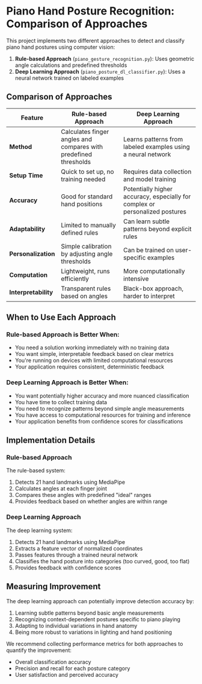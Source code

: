 # Piano Hand Posture Recognition: Comparison of Approaches

This project implements two different approaches to detect and classify piano hand postures using computer vision:

1. **Rule-based Approach** (`piano_gesture_recognition.py`): Uses geometric angle calculations and predefined thresholds
2. **Deep Learning Approach** (`piano_posture_dl_classifier.py`): Uses a neural network trained on labeled examples

## Comparison of Approaches

| Feature | Rule-based Approach | Deep Learning Approach |
|---------|--------------------|-----------------------|
| **Method** | Calculates finger angles and compares with predefined thresholds | Learns patterns from labeled examples using a neural network |
| **Setup Time** | Quick to set up, no training needed | Requires data collection and model training |
| **Accuracy** | Good for standard hand positions | Potentially higher accuracy, especially for complex or personalized postures |
| **Adaptability** | Limited to manually defined rules | Can learn subtle patterns beyond explicit rules |
| **Personalization** | Simple calibration by adjusting angle thresholds | Can be trained on user-specific examples |
| **Computation** | Lightweight, runs efficiently | More computationally intensive |
| **Interpretability** | Transparent rules based on angles | Black-box approach, harder to interpret |

## When to Use Each Approach

### Rule-based Approach is Better When:
- You need a solution working immediately with no training data
- You want simple, interpretable feedback based on clear metrics
- You're running on devices with limited computational resources
- Your application requires consistent, deterministic feedback

### Deep Learning Approach is Better When:
- You want potentially higher accuracy and more nuanced classification
- You have time to collect training data
- You need to recognize patterns beyond simple angle measurements
- You have access to computational resources for training and inference
- Your application benefits from confidence scores for classifications

## Implementation Details

### Rule-based Approach
The rule-based system:
1. Detects 21 hand landmarks using MediaPipe
2. Calculates angles at each finger joint
3. Compares these angles with predefined "ideal" ranges
4. Provides feedback based on whether angles are within range

### Deep Learning Approach
The deep learning system:
1. Detects 21 hand landmarks using MediaPipe
2. Extracts a feature vector of normalized coordinates
3. Passes features through a trained neural network
4. Classifies the hand posture into categories (too curved, good, too flat)
5. Provides feedback with confidence scores

## Measuring Improvement

The deep learning approach can potentially improve detection accuracy by:
1. Learning subtle patterns beyond basic angle measurements
2. Recognizing context-dependent postures specific to piano playing
3. Adapting to individual variations in hand anatomy
4. Being more robust to variations in lighting and hand positioning

We recommend collecting performance metrics for both approaches to quantify the improvement:
- Overall classification accuracy
- Precision and recall for each posture category 
- User satisfaction and perceived accuracy 